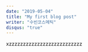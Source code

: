```yaml
---
date: "2019-05-04"
title: "My first blog post"
writer: "수빈코스메틱"
disqus: "true"
---
```


xzzzzzzzzzzzzzzzzzzzzzzzzzz